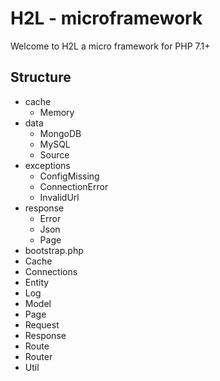 # H2L - microframework

Welcome to H2L a micro framework for PHP 7.1+

## Structure

 - cache
   - Memory
 - data
   - MongoDB
   - MySQL
   - Source
 - exceptions
   - ConfigMissing
   - ConnectionError
   - InvalidUrl
 - response
   - Error
   - Json
   - Page
 - bootstrap.php
 - Cache
 - Connections
 - Entity
 - Log
 - Model
 - Page
 - Request
 - Response
 - Route
 - Router
 - Util

